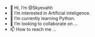 - 👋 Hi, I’m @Skyevahh
- 👀 I’m interested in Artificial inteligence.
- 🌱 I’m currently learning Python.
- 💞️ I’m looking to collaborate on ...
- 📫 How to reach me ...

<!---
Skyevahh/Skyevahh is a ✨ special ✨ repository because its `README.md` (this file) appears on your GitHub profile.
You can click the Preview link to take a look at your changes.
--->
